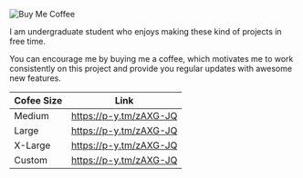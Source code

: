![Buy Me Coffee](https://github.com/NitishGadangi/Freemium-App/blob/master/ic_buy_me_cofee.png?raw=true)

I am undergraduate student who enjoys making these kind of projects in free time.

You can encourage me by buying me a coffee, which motivates me to work consistently on this project and provide you
regular updates with awesome new features.

Cofee Size | Link
-----------|--------
Medium|https://p-y.tm/zAXG-JQ
Large|https://p-y.tm/zAXG-JQ
X-Large|https://p-y.tm/zAXG-JQ
Custom|https://p-y.tm/zAXG-JQ

